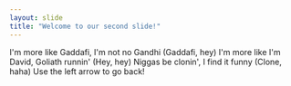 ```yaml
---
layout: slide
title: "Welcome to our second slide!"
---
```

I'm more like Gaddafi, I'm not no Gandhi (Gaddafi, hey) I'm more like I'm David, Goliath runnin' (Hey, hey) Niggas be clonin', I find it funny (Clone, haha)
Use the left arrow to go back!
